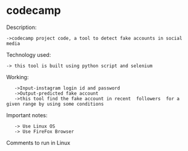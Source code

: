# codecamp
Description:

    ->codecamp project code, a tool to detect fake accounts in social media

Technology used:

    -> this tool is built using python script and selenium 
Working:

       ->Input-instagram login id and password
       ->Output-predicted fake account
       ->this tool find the fake account in recent  followers  for a  given range by using some conditions

Important notes:
    
       -> Use Linux OS
       -> Use FireFox Browser
       
Comments to run in Linux       
